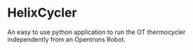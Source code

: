 # HelixCycler
An easy to use python application to run the OT thermocycler independently from an Opentrons Robot.
